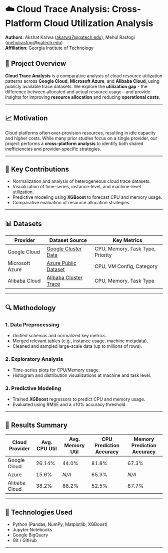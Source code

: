 # ☁️ Cloud Trace Analysis: Cross-Platform Cloud Utilization Analysis

**Authors**: Akshat Karwa (akarwa7@gatech.edu), Mehul Rastogi (mehulrastogi@gatech.edu)  
**Affiliation**: Georgia Institute of Technology

## 📌 Project Overview

**Cloud Trace Analysis** is a comparative analysis of cloud resource utilization patterns across **Google Cloud**, **Microsoft Azure**, and **Alibaba Cloud**, using publicly available trace datasets. We explore the **utilization gap** - the difference between allocated and actual resource usage—and provide insights for improving **resource allocation** and reducing **operational costs**.

---

## 📈 Motivation

Cloud platforms often over-provision resources, resulting in idle capacity and higher costs. While many prior studies focus on a single provider, our project performs a **cross-platform analysis** to identify both shared inefficiencies and provider-specific strategies.

---

## 🧠 Key Contributions

- Normalization and analysis of heterogeneous cloud trace datasets.
- Visualization of time-series, instance-level, and machine-level utilization.
- Predictive modeling using **XGBoost** to forecast CPU and memory usage.
- Comparative evaluation of resource allocation strategies.

---

## 📊 Datasets

| Provider       | Dataset Source | Key Metrics              |
|----------------|----------------|--------------------------|
| Google Cloud   | [Google Cluster Data](https://github.com/google/cluster-data) | CPU, Memory, Task Type, Priority |
| Microsoft Azure| [Azure Public Dataset](https://github.com/Azure/AzurePublicDataset) | CPU, VM Config, Category |
| Alibaba Cloud  | [Alibaba Cluster Trace](https://github.com/alibaba/clusterdata) | CPU, Memory, Task Type |

---

## 🔍 Methodology

### 1. Data Preprocessing
- Unified schemas and normalized key metrics.
- Merged relevant tables (e.g., instance usage, machine metadata).
- Cleaned and sampled large-scale data (up to millions of rows).

### 2. Exploratory Analysis
- Time-series plots for CPU/Memory usage.
- Histogram and distribution visualizations at machine and task level.

### 3. Predictive Modeling
- Trained **XGBoost** regressors to predict CPU and memory usage.
- Evaluated using RMSE and a ±10% accuracy threshold.

---

## 🧪 Results Summary

| Cloud Provider | Avg. CPU Util | Avg. Memory Util | CPU Prediction Accuracy | Memory Prediction Accuracy |
|----------------|---------------|------------------|--------------------------|-----------------------------|
| Google Cloud   | 26.14%        | 44.0%            | 81.8%                    | 67.3%                       |
| Azure          | 15.6%         | *N/A*            | 65.3%                    | *N/A*                       |
| Alibaba Cloud  | 38.2%         | 88.2%            | 52.5%                    | 87.7%                       |

---

## 🔧 Technologies Used

- Python (Pandas, NumPy, Matplotlib, XGBoost)
- Jupyter Notebooks
- Google BigQuery
- Git / GitHub

---
